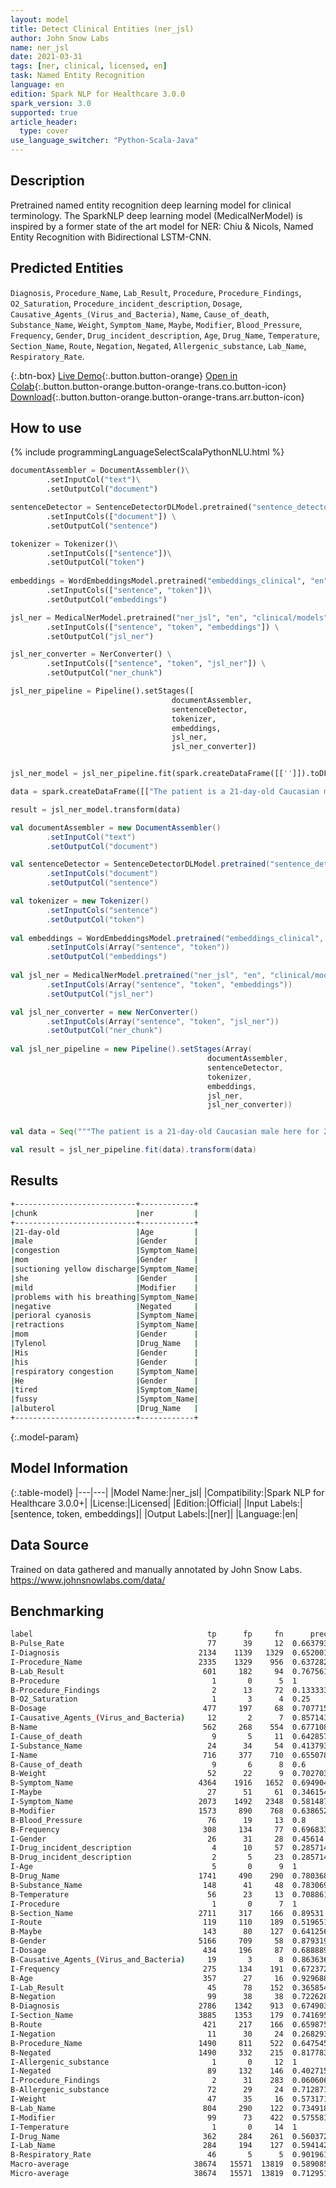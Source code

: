```yaml
---
layout: model
title: Detect Clinical Entities (ner_jsl)
author: John Snow Labs
name: ner_jsl
date: 2021-03-31
tags: [ner, clinical, licensed, en]
task: Named Entity Recognition
language: en
edition: Spark NLP for Healthcare 3.0.0
spark_version: 3.0
supported: true
article_header:
  type: cover
use_language_switcher: "Python-Scala-Java"
---
```



## Description


Pretrained named entity recognition deep learning model for clinical terminology. The SparkNLP deep learning model (MedicalNerModel) is inspired by a former state of the art model for NER: Chiu & Nicols, Named Entity Recognition with Bidirectional LSTM-CNN.


## Predicted Entities


`Diagnosis`, `Procedure_Name`, `Lab_Result`, `Procedure`, `Procedure_Findings`, `O2_Saturation`, `Procedure_incident_description`, `Dosage`, `Causative_Agents_(Virus_and_Bacteria)`, `Name`, `Cause_of_death`, `Substance_Name`, `Weight`, `Symptom_Name`, `Maybe`, `Modifier`, `Blood_Pressure`, `Frequency`, `Gender`, `Drug_incident_description`, `Age`, `Drug_Name`, `Temperature`, `Section_Name`, `Route`, `Negation`, `Negated`, `Allergenic_substance`, `Lab_Name`, `Respiratory_Rate`.


{:.btn-box}
[Live Demo](https://demo.johnsnowlabs.com/healthcare/NER_JSL/){:.button.button-orange}
[Open in Colab](https://colab.research.google.com/github/JohnSnowLabs/spark-nlp-workshop/blob/master/tutorials/streamlit_notebooks/healthcare/NER_JSL.ipynb){:.button.button-orange.button-orange-trans.co.button-icon}
[Download](https://s3.amazonaws.com/auxdata.johnsnowlabs.com/clinical/models/ner_jsl_en_3.0.0_3.0_1617209720718.zip){:.button.button-orange.button-orange-trans.arr.button-icon}


## How to use






<div class="tabs-box" markdown="1">
{% include programmingLanguageSelectScalaPythonNLU.html %}

```python
documentAssembler = DocumentAssembler()\
		.setInputCol("text")\
		.setOutputCol("document")

sentenceDetector = SentenceDetectorDLModel.pretrained("sentence_detector_dl_healthcare","en","clinical/models") \
		.setInputCols(["document"]) \
		.setOutputCol("sentence")

tokenizer = Tokenizer()\
		.setInputCols(["sentence"])\
		.setOutputCol("token")
	
embeddings = WordEmbeddingsModel.pretrained("embeddings_clinical", "en", "clinical/models")\
		.setInputCols(["sentence", "token"])\
		.setOutputCol("embeddings")

jsl_ner = MedicalNerModel.pretrained("ner_jsl", "en", "clinical/models") \
		.setInputCols(["sentence", "token", "embeddings"]) \
		.setOutputCol("jsl_ner")

jsl_ner_converter = NerConverter() \
		.setInputCols(["sentence", "token", "jsl_ner"]) \
		.setOutputCol("ner_chunk")

jsl_ner_pipeline = Pipeline().setStages([
									documentAssembler,
									sentenceDetector,
									tokenizer,
									embeddings,
									jsl_ner,
									jsl_ner_converter])


jsl_ner_model = jsl_ner_pipeline.fit(spark.createDataFrame([['']]).toDF("text"))

data = spark.createDataFrame([["The patient is a 21-day-old Caucasian male here for 2 days of congestion - mom has been suctioning yellow discharge from the patient's nares, plus she has noticed some mild problems with his breathing while feeding (but negative for any perioral cyanosis or retractions). One day ago, mom also noticed a tactile temperature and gave the patient Tylenol. Baby also has had some decreased p.o. intake. His normal breast-feeding is down from 20 minutes q.2h. to 5 to 10 minutes secondary to his respiratory congestion. He sleeps well, but has been more tired and has been fussy over the past 2 days. The parents noticed no improvement with albuterol treatments given in the ER. His urine output has also decreased; normally he has 8 to 10 wet and 5 dirty diapers per 24 hours, now he has down to 4 wet diapers per 24 hours. Mom denies any diarrhea. His bowel movements are yellow colored and soft in nature."]]).toDF("text")

result = jsl_ner_model.transform(data)
```
```scala
val documentAssembler = new DocumentAssembler()
		.setInputCol("text")
		.setOutputCol("document")

val sentenceDetector = SentenceDetectorDLModel.pretrained("sentence_detector_dl_healthcare","en","clinical/models")
		.setInputCols("document") 
		.setOutputCol("sentence")

val tokenizer = new Tokenizer()
		.setInputCols("sentence")
		.setOutputCol("token")
	
val embeddings = WordEmbeddingsModel.pretrained("embeddings_clinical", "en", "clinical/models")
		.setInputCols(Array("sentence", "token"))
	    .setOutputCol("embeddings")
  
val jsl_ner = MedicalNerModel.pretrained("ner_jsl", "en", "clinical/models")
		.setInputCols(Array("sentence", "token", "embeddings"))
		.setOutputCol("jsl_ner")

val jsl_ner_converter = new NerConverter()
		.setInputCols(Array("sentence", "token", "jsl_ner"))
		.setOutputCol("ner_chunk")
 
val jsl_ner_pipeline = new Pipeline().setStages(Array(
											documentAssembler, 
											sentenceDetector, 
											tokenizer, 
											embeddings, 
											jsl_ner, 
											jsl_ner_converter))


val data = Seq("""The patient is a 21-day-old Caucasian male here for 2 days of congestion - mom has been suctioning yellow discharge from the patient's nares, plus she has noticed some mild problems with his breathing while feeding (but negative for any perioral cyanosis or retractions). One day ago, mom also noticed a tactile temperature and gave the patient Tylenol. Baby also has had some decreased p.o. intake. His normal breast-feeding is down from 20 minutes q.2h. to 5 to 10 minutes secondary to his respiratory congestion. He sleeps well, but has been more tired and has been fussy over the past 2 days. The parents noticed no improvement with albuterol treatments given in the ER. His urine output has also decreased; normally he has 8 to 10 wet and 5 dirty diapers per 24 hours, now he has down to 4 wet diapers per 24 hours. Mom denies any diarrhea. His bowel movements are yellow colored and soft in nature.""").toDS.toDF("text")

val result = jsl_ner_pipeline.fit(data).transform(data)
```
</div>


## Results


```bash
+---------------------------+------------+
|chunk                      |ner         |
+---------------------------+------------+
|21-day-old                 |Age         |
|male                       |Gender      |
|congestion                 |Symptom_Name|
|mom                        |Gender      |
|suctioning yellow discharge|Symptom_Name|
|she                        |Gender      |
|mild                       |Modifier    |
|problems with his breathing|Symptom_Name|
|negative                   |Negated     |
|perioral cyanosis          |Symptom_Name|
|retractions                |Symptom_Name|
|mom                        |Gender      |
|Tylenol                    |Drug_Name   |
|His                        |Gender      |
|his                        |Gender      |
|respiratory congestion     |Symptom_Name|
|He                         |Gender      |
|tired                      |Symptom_Name|
|fussy                      |Symptom_Name|
|albuterol                  |Drug_Name   |
+---------------------------+------------+
```


{:.model-param}
## Model Information


{:.table-model}
|---|---|
|Model Name:|ner_jsl|
|Compatibility:|Spark NLP for Healthcare 3.0.0+|
|License:|Licensed|
|Edition:|Official|
|Input Labels:|[sentence, token, embeddings]|
|Output Labels:|[ner]|
|Language:|en|


## Data Source


Trained on data gathered and manually annotated by John Snow Labs.
https://www.johnsnowlabs.com/data/


## Benchmarking


```bash
label                                       tp      fp     fn      prec       rec        f1
B-Pulse_Rate                                77      39     12  0.663793  0.865169   0.75122 
I-Diagnosis                               2134    1139   1329  0.652001  0.616229   0.63361 
I-Procedure_Name                          2335    1329    956  0.637282  0.709511   0.671459
B-Lab_Result                               601     182     94  0.767561  0.864748   0.813261
B-Procedure                                  1       0      5  1         0.166667   0.285714
B-Procedure_Findings                         2      13     72  0.133333  0.027027   0.044943
B-O2_Saturation                              1       3      4  0.25      0.2        0.222222
B-Dosage                                   477     197     68  0.707715  0.875229   0.782609
I-Causative_Agents_(Virus_and_Bacteria)     12       2      7  0.857143  0.631579   0.727273
B-Name                                     562     268    554  0.677108  0.503584   0.577595
I-Cause_of_death                             9       5     11  0.642857  0.45       0.529412
I-Substance_Name                            24      34     54  0.413793  0.307692   0.352941
I-Name                                     716     377    710  0.655078  0.502104   0.56848 
B-Cause_of_death                             9       6      8  0.6       0.529412   0.5625  
B-Weight                                    52      22      9  0.702703  0.852459   0.77037 
B-Symptom_Name                            4364    1916   1652  0.694904  0.725399   0.709824
I-Maybe                                     27      51     61  0.346154  0.306818   0.325301
I-Symptom_Name                            2073    1492   2348  0.581487  0.468898   0.519159
B-Modifier                                1573     890    768  0.638652  0.671935   0.654871
B-Blood_Pressure                            76      19     13  0.8       0.853933   0.826087
B-Frequency                                308     134     77  0.696833  0.8        0.744861
I-Gender                                    26      31     28  0.45614   0.481482   0.468468
I-Drug_incident_description                  4      10     57  0.285714  0.0655738  0.106667
B-Drug_incident_description                  2       5     23  0.285714  0.08       0.125   
I-Age                                        5       0      9  1         0.357143   0.526316
B-Drug_Name                               1741     490    290  0.780368  0.857213   0.816987
B-Substance_Name                           148      41     48  0.783069  0.755102   0.768831
B-Temperature                               56      23     13  0.708861  0.811594   0.756757
I-Procedure                                  1       0      7  1         0.125      0.222222
B-Section_Name                            2711     317    166  0.89531   0.942301   0.918205
I-Route                                    119     110    189  0.519651  0.386364   0.443203
B-Maybe                                    143      80    127  0.641256  0.52963    0.580122
B-Gender                                  5166     709     58  0.879319  0.988897   0.930895
I-Dosage                                   434     196     87  0.688889  0.833013   0.754127
B-Causative_Agents_(Virus_and_Bacteria)     19       3      8  0.863636  0.703704   0.77551 
I-Frequency                                275     134    191  0.672372  0.590129   0.628571
B-Age                                      357      27     16  0.929688  0.957105   0.943197
I-Lab_Result                                45      78    152  0.365854  0.228426   0.28125 
B-Negation                                  99      38     38  0.722628  0.722628   0.722628
B-Diagnosis                               2786    1342    913  0.674903  0.753177   0.711895
I-Section_Name                            3885    1353    179  0.741695  0.955955   0.835304
B-Route                                    421     217    166  0.659875  0.717206   0.687347
I-Negation                                  11      30     24  0.268293  0.314286   0.289474
B-Procedure_Name                          1490     811    522  0.647545  0.740557   0.690934
B-Negated                                 1490     332    215  0.817783  0.8739     0.844911
I-Allergenic_substance                       1       0     12  1         0.0769231  0.142857
I-Negated                                   89     132    146  0.402715  0.378723   0.390351
I-Procedure_Findings                         2      31    283  0.0606061 0.00701754 0.012578
B-Allergenic_substance                      72      29     24  0.712871  0.75       0.730965
I-Weight                                    47      35     16  0.573171  0.746032   0.648276
B-Lab_Name                                 804     290    122  0.734918  0.868251   0.79604 
I-Modifier                                  99      73    422  0.575581  0.190019   0.285714
I-Temperature                                1       0     14  1         0.0666667  0.125   
I-Drug_Name                                362     284    261  0.560372  0.581059   0.570528
I-Lab_Name                                 284     194    127  0.594142  0.690998   0.63892 
B-Respiratory_Rate                          46       5      5  0.901961  0.901961   0.901961
Macro-average                            38674   15571  13819  0.589085  0.515426   0.5498  
Micro-average                            38674   15571  13819  0.712951  0.736746   0.724653
```
<!--stackedit_data:
eyJoaXN0b3J5IjpbMTYxMTkzODIyNSwtMTQzMzY3NjA4MywtMz
k5NzQ0NTc3LDg1NTEyOTI3MywtNDI1OTYzNDE0XX0=
-->